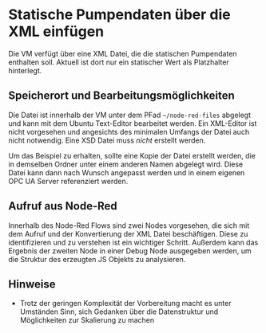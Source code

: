 # Statische Pumpendaten über die XML einfügen
Die VM verfügt über eine XML Datei, die die statischen Pumpendaten enthalten soll. Aktuell ist dort nur ein statischer Wert als Platzhalter hinterlegt.

## Speicherort und Bearbeitungsmöglichkeiten
Die Datei ist innerhalb der VM unter dem PFad `~/node-red-files` abgelegt und kann mit dem Ubuntu Text-Editor bearbeitet werden. Ein XML-Editor ist nicht vorgesehen und angesichts des minimalen Umfangs der Datei auch nicht notwendig. Eine XSD Datei muss *nicht* erstellt werden.

Um das Beispiel zu erhalten, sollte eine Kopie der Datei erstellt werden, die in demselben Ordner unter einem anderen Namen abgelegt wird. Diese Datei kann dann nach Wunsch angepasst werden und in einem eigenen OPC UA Server referenziert werden.

## Aufruf aus Node-Red
Innerhalb des Node-Red Flows sind zwei Nodes vorgesehen, die sich mit dem Aufruf und der Konvertierung der XML Datei beschäftigen. Diese zu identifizieren und zu verstehen ist ein wichtiger Schritt. Außerdem kann das Ergebnis der zweiten Node in einer Debug Node ausgegeben werden, um die Struktur des erzeugten JS Objekts zu analysieren.

## Hinweise
* Trotz der geringen Komplexität der Vorbereitung macht es unter Umständen Sinn, sich Gedanken über die Datenstruktur und Möglichkeiten zur Skalierung zu machen
